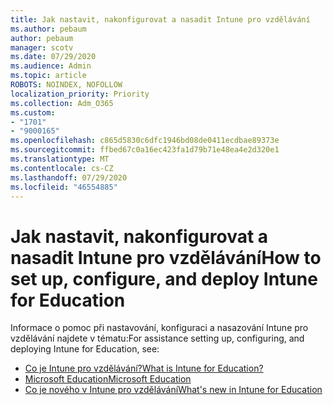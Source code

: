 ```yaml
---
title: Jak nastavit, nakonfigurovat a nasadit Intune pro vzdělávání
ms.author: pebaum
author: pebaum
manager: scotv
ms.date: 07/29/2020
ms.audience: Admin
ms.topic: article
ROBOTS: NOINDEX, NOFOLLOW
localization_priority: Priority
ms.collection: Adm_O365
ms.custom:
- "1701"
- "9000165"
ms.openlocfilehash: c865d5830c6dfc1946bd08de0411ecdbae89373e
ms.sourcegitcommit: ffbed67c0a16ec423fa1d79b71e48ea4e2d320e1
ms.translationtype: MT
ms.contentlocale: cs-CZ
ms.lasthandoff: 07/29/2020
ms.locfileid: "46554885"
---
```

# <a name="how-to-set-up-configure-and-deploy-intune-for-education"></a><span data-ttu-id="94b26-102">Jak nastavit, nakonfigurovat a nasadit Intune pro vzdělávání</span><span class="sxs-lookup"><span data-stu-id="94b26-102">How to set up, configure, and deploy Intune for Education</span></span>

<span data-ttu-id="94b26-103">Informace o pomoc při nastavování, konfiguraci a nasazování Intune pro vzdělávání najdete v tématu:</span><span class="sxs-lookup"><span data-stu-id="94b26-103">For assistance setting up, configuring, and deploying Intune for Education, see:</span></span>

- [<span data-ttu-id="94b26-104">Co je Intune pro vzdělávání?</span><span class="sxs-lookup"><span data-stu-id="94b26-104">What is Intune for Education?</span></span>](https://docs.microsoft.com/intune-education/what-is-intune-for-education)
- [<span data-ttu-id="94b26-105">Microsoft Education</span><span class="sxs-lookup"><span data-stu-id="94b26-105">Microsoft Education</span></span>](https://www.microsoft.com/education/intune/default.aspx)
- [<span data-ttu-id="94b26-106">Co je nového v Intune pro vzdělávání</span><span class="sxs-lookup"><span data-stu-id="94b26-106">What's new in Intune for Education</span></span>](https://docs.microsoft.com/intune-education/whats-new-in-edu)